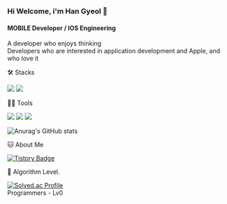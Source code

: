 ### Hi Welcome, i'm Han Gyeol 👋

#### MOBILE Developer / IOS Engineering
A developer who enjoys thinking <br>
Developers who are interested in application development and Apple, and who love it


🛠️ Stacks

<img src="https://img.shields.io/badge/Swift-F05138?style=flat-square&logo=Swift&logoColor=white"/> <img src="https://img.shields.io/badge/UIkit-2396F3?style=flat-square&logo=UIkit&logoColor=white"/> 

💪🏼 Tools 

 <img src="https://img.shields.io/badge/Visual Studio Code-007ACC?style=flat-square&logo=Visual Studio Code&logoColor=white"/> <img src="https://img.shields.io/badge/Xcode-147EFB?style=flat-square&logo=Xcode&logoColor=white"/> <img src="https://img.shields.io/badge/adobexd-FF61F6?style=flat-square&logo=Adobe XD&logoColor=white"/> 

![Anurag's GitHub stats](https://github-readme-stats.vercel.app/api?username=Jeong-HanGyeol&show_icons=true&theme=radical)


🐱 About Me

[![Tistory Badge](https://img.shields.io/badge/Tistory-000000?style=flat-square&logo=tistory&logoColor=white&link=https://kyeollib.tistory.com/)](https://kyeollib.tistory.com/)


🏅 Algorithm Level. 

[![Solved.ac Profile](http://mazassumnida.wtf/api/v2/generate_badge?boj=gksruf0512)](https://solved.ac/gksruf0512/)  
Programmers - Lv0  


